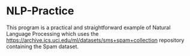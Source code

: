 # NLP-Practice
This program is a practical and straightforward example of Natural Language Processing which uses the https://archive.ics.uci.edu/ml/datasets/sms+spam+collection repository containing the Spam dataset.
